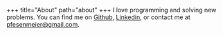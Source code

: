 +++
title="About"
path="about"
+++
I love programming and solving new problems. You can find me on [Github](https://github.com/pfesenmeier), [Linkedin](https://www.linkedin.com/in/paul-fesenmeier-2365331a/), or contact me at <pfesenmeier@gmail.com>.
